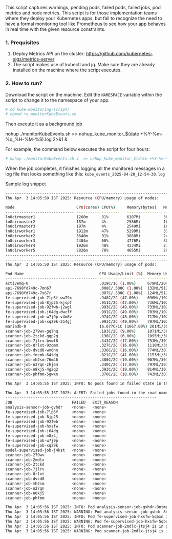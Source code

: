 This script captures warnings, pending pods, failed pods, failed jobs, pod metrics and node metrics. This script is for those implementation teams where they deploy your Kubernetes apps, but fail to recognize the need to have a formal monitoring tool like Prometheus to see how your app behaves in real time with the given resource constraints.

### **1. Prequisites**
1. Deploy Metrics API on the cluster: https://github.com/kubernetes-sigs/metrics-server
2. The script makes use of kubectl and jq. Make sure they are already installed on the machine where the script executes.

### **2. How to run?**
Download the script on the machine. Edit the `NAMESPACE` variable within the script to change it to the namespace of your app.

```bash
# cd kube-monitoring-script/
# chmod +x monitorKubeEvents.sh
```
Then execute it as a background job

nohup ./monitorKubeEvents.sh <duration in hours>  >> nohup_kube_monitor_$(date +%Y-%m-%d_%H-%M-%S).log 2>&1 &

For example, the command below executes the script for four hours:
```bash
# nohup ./monitorKubeEvents.sh 4  >> nohup_kube_monitor_$(date +%Y-%m-%d_%H-%M-%S).log 2>&1 &
```

When the job completes, it finishes logging all the monitored messages in a log file that looks something like this: `kube_events_2025-04-20_12-54-30.log`

Sample log snippet

```bash
--------------------------------------------------------------------------------------------
Thu Apr  3 14:05:50 IST 2025: Resource (CPU/memory) usage of nodes:

Node                           CPU(cores) CPU(%)     Memory(bytes)   Memory(%)  Notice              
------------------------------ ---------- --------   --------------- ---------- --------------------
ln8cirmaster1                  1260m      31%        6107Mi          38%        None                
ln8cirmaster2                  187m       4%         2586Mi          16%        None                
ln8cirmaster3                  197m       4%         2549Mi          16%        None                
ln8cirworker1                  1912m      47%        5299Mi          33%        None                
ln8cirworker2                  3640m      91%        3868Mi          24%        ALERT: High CPU     
ln8cirworker3                  2404m      60%        4776Mi          30%        None                
ln8cirworker4                  1926m      48%        4334Mi          27%        None                
ln8cirworker5                  2826m      70%        4655Mi          29%        None                
--------------------------------------------------------------------------------------------
--------------------------------------------------------------------------------------------
Thu Apr  3 14:05:50 IST 2025: Resource (CPU/memory) usage of pods:

Pod Name                                 CPU Usage/Limit (%)  Memory Usage/Limit (%)    Notice              
---------------------------------------- -------------------- ------------------------- --------------------
activemq-0                               .019C/1C (1.00%)     679Mi/2048Mi (33.00%)     None                
api-7698fd749c-7mn67                     .008C/.500C (1.00%)  132Mi/512Mi (25.00%)      None                
api-7698fd749c-7x67r                     .007C/.500C (1.00%)  124Mi/512Mi (24.00%)      None                
fe-supervised-job-7lp5f-ww79x            .948C/2C (47.00%)    696Mi/10240Mi (6.00%)     None                
fe-supervised-job-8jp25-kjspf            .951C/2C (47.00%)    736Mi/10240Mi (7.00%)     None                
fe-supervised-job-92fwb-j2wgl            .993C/2C (49.00%)    733Mi/10240Mi (7.00%)     None                
fe-supervised-job-j64dg-dwcff            .991C/2C (49.00%)    703Mi/10240Mi (6.00%)     None                
fe-supervised-job-w7j9p-v4m8v            .974C/2C (48.00%)    717Mi/10240Mi (7.00%)     None                
fe-supervised-job-xq29k-254gj            .993C/2C (49.00%)    707Mi/10240Mi (6.00%)     None                
mariadb-0                                16.677C/1C (1667.00%) 201Mi/3072Mi (6.00%)      ALERT: High CPU                
scanner-job-279wv-gqlnq                  .193C/2C (9.00%)     1071Mi/3072Mi (34.00%)    None                
scanner-job-2tckd-ggp2g                  .136C/2C (6.00%)     1095Mi/3072Mi (35.00%)    None                
scanner-job-7jlrv-bvwf8                  .343C/2C (17.00%)    751Mi/3072Mi (24.00%)     None                
scanner-job-8rlxt-9zqmm                  .327C/2C (16.00%)    1110Mi/3072Mi (36.00%)    None                
scanner-job-dvcd8-wm6hn                  .336C/2C (16.00%)    774Mi/3072Mi (25.00%)     None                
scanner-job-fncmk-64tdg                  .821C/2C (41.00%)    1153Mi/3072Mi (37.00%)    None                
scanner-job-mh2sm-76m46                  .380C/2C (19.00%)    907Mi/3072Mi (29.00%)     None                
scanner-job-n27qn-zhj64                  .340C/2C (17.00%)    797Mi/3072Mi (25.00%)     None                
scanner-job-n8kj5-4g2q2                  .393C/2C (19.00%)    814Mi/3072Mi (26.00%)     None                
scanner-job-phfmm-5gwkn                  .370C/2C (18.00%)    743Mi/3072Mi (24.00%)     None                
--------------------------------------------------------------------------------------------
Thu Apr  3 14:05:55 IST 2025: INFO: No pods found in failed state in the road namespace.

Thu Apr  3 14:05:55 IST 2025: ALERT: Failed jobs found in the road namespace.
------------------------------------------------------------------
JOB                          FAILED   EXIT_REASON
analysis-sensor-job-gvhdr    <none>   <none>
fe-supervised-job-7lp5f      <none>   <none>
fe-supervised-job-8jp25      <none>   <none>
fe-supervised-job-92fwb      <none>   <none>
fe-supervised-job-hxsfw      <none>   <none>
fe-supervised-job-j64dg      <none>   <none>
fe-supervised-job-m8x4j      <none>   <none>
fe-supervised-job-w7j9p      <none>   <none>
fe-supervised-job-xq29k      <none>   <none>
model-supervised-job-j4kst   <none>   <none>
scanner-job-279wv            <none>   <none>
scanner-job-2mdlx            <none>   <none>
scanner-job-2tckd            <none>   <none>
scanner-job-7jlrv            <none>   <none>
scanner-job-8rlxt            <none>   <none>
scanner-job-dvcd8            <none>   <none>
scanner-job-mh2sm            <none>   <none>
scanner-job-n27qn            <none>   <none>
scanner-job-n8kj5            <none>   <none>
scanner-job-phfmm            <none>   <none>

Thu Apr  3 14:05:56 IST 2025: INFO: Pod analysis-sensor-job-gvhdr-8ntmp is in pending state for 1 second(s).
Thu Apr  3 14:05:56 IST 2025: WARNING: Pod analysis-sensor-job-gvhdr-8ntmp is in pending state for 1 seconds.
Thu Apr  3 14:05:56 IST 2025: INFO: Pod fe-supervised-job-hxsfw-5qbxn is in pending state for 2 second(s).
Thu Apr  3 14:05:56 IST 2025: WARNING: Pod fe-supervised-job-hxsfw-5qbxn is in pending state for 2 seconds.
Thu Apr  3 14:05:56 IST 2025: INFO: Pod scanner-job-2mdlx-jtsj4 is in pending state for 1 second(s).
Thu Apr  3 14:05:56 IST 2025: WARNING: Pod scanner-job-2mdlx-jtsj4 is in pending state for 1 seconds.
```
